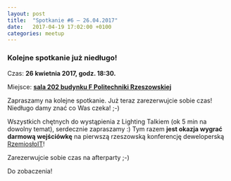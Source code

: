 ```yaml
---
layout: post
title:  "Spotkanie #6 – 26.04.2017"
date:   2017-04-19 17:02:00 +0100
categories: meetup
---
```


### Kolejne spotkanie już niedługo!

Czas: **26 kwietnia 2017, godz. 18:30.**

Miejsce: **[sala 202 budynku F Politechniki
Rzeszowskiej](https://www.google.pl/maps/place/Marii+Sk%C5%82odowskiej-Curie+8%2F2,+Rzesz%C3%B3w/@50.0260119,21.9828244,19z/data=!3m1!4b1!4m5!3m4!1s0x473cfbafc82e1909:0xc1f8b4e1e7f09929!8m2!3d50.0260119!4d21.9833716)**

Zapraszamy na kolejne spotkanie. Już teraz zarezerwujcie sobie czas!
Niedługo damy znać co Was czeka! ;-)

Wszystkich chętnych do wystąpienia z Lighting Talkiem (ok 5 min na
dowolny temat), serdecznie zapraszamy :) Tym razem **jest okazja wygrać
darmową wejściówkę** na pierwszą rzeszowską konferencję deweloperską
[RzemiosłoIT](http://rzemioslo.it)!

Zarezerwujcie sobie czas na afterparty ;-)

Do zobaczenia!

